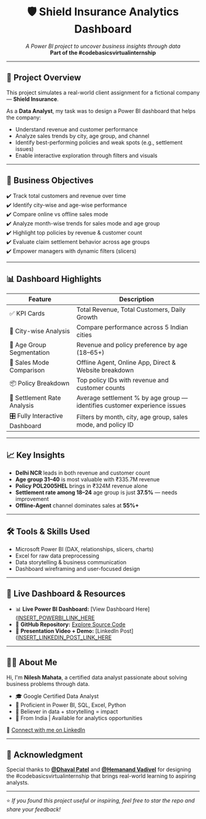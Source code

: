 <h1 align="center">🛡️ Shield Insurance Analytics Dashboard</h1>
<p align="center">
  <i>A Power BI project to uncover business insights through data</i> <br>
  <b>Part of the #codebasicsvirtualinternship</b>
</p>

---

## 🧾 Project Overview

This project simulates a real-world client assignment for a fictional company — **Shield Insurance**.

As a **Data Analyst**, my task was to design a Power BI dashboard that helps the company:
- Understand revenue and customer performance
- Analyze sales trends by city, age group, and channel
- Identify best-performing policies and weak spots (e.g., settlement issues)
- Enable interactive exploration through filters and visuals

---

## 🎯 Business Objectives

✔️ Track total customers and revenue over time  
✔️ Identify city-wise and age-wise performance  
✔️ Compare online vs offline sales mode  
✔️ Analyze month-wise trends for sales mode and age group  
✔️ Highlight top policies by revenue & customer count  
✔️ Evaluate claim settlement behavior across age groups  
✔️ Empower managers with dynamic filters (slicers)

---

## 📊 Dashboard Highlights

| Feature                         | Description                                                                 |
|---------------------------------|-----------------------------------------------------------------------------|
| ✅ KPI Cards                    | Total Revenue, Total Customers, Daily Growth                               |
| 📍 City-wise Analysis           | Compare performance across 5 Indian cities                                 |
| 🧓 Age Group Segmentation       | Revenue and policy preference by age (18–65+)                              |
| 🛒 Sales Mode Comparison        | Offline Agent, Online App, Direct & Website breakdown                      |
| 📦 Policy Breakdown             | Top policy IDs with revenue and customer counts                            |
| 🧠 Settlement Rate Analysis     | Average settlement % by age group — identifies customer experience issues  |
| 🎛️ Fully Interactive Dashboard | Filters by month, city, age group, sales mode, and policy ID               |

---

## 📈 Key Insights

- **Delhi NCR** leads in both revenue and customer count  
- **Age group 31–40** is most valuable with ₹335.7M revenue  
- **Policy POL2005HEL** brings in ₹324M revenue alone  
- **Settlement rate among 18–24** age group is just **37.5%** — needs improvement  
- **Offline-Agent** channel dominates sales at **55%+**

---

## 🛠️ Tools & Skills Used

- Microsoft Power BI (DAX, relationships, slicers, charts)
- Excel for raw data preprocessing
- Data storytelling & business communication
- Dashboard wireframing and user-focused design

---

## 🔗 Live Dashboard & Resources

- 📊 **Live Power BI Dashboard:** [View Dashboard Here]([INSERT_POWERBI_LINK_HERE](https://app.powerbi.com/view?r=eyJrIjoiM2M5YzBmOWQtZGVkMC00M2RmLWFjNTYtZWEzNWQ5ZWNhNTRlIiwidCI6ImM2ZTU0OWIzLTVmNDUtNDAzMi1hYWU5LWQ0MjQ0ZGM1YjJjNCJ9) 
- 📂 **GitHub Repository:** [Explore Source Code](https://github.com/Nileshmahata/Shield-Insurance-Analytics-Dashboard.git)  
- 🎥 **Presentation Video + Demo:** [LinkedIn Post]([INSERT_LINKEDIN_POST_LINK_HERE](https://www.linkedin.com/posts/nilesh-mahata-49389a1a5_codebasicsvirtualinternship-powerbi-dataanalytics-activity-7330852079483125762-Mu6k?utm_source=share&utm_medium=member_desktop&rcm=ACoAADABzy8BZRFj7GbKX-jdnGh_lvUMR1BOQBg)

---

## 👨‍💼 About Me

Hi, I'm **Nilesh Mahata**, a certified data analyst passionate about solving business problems through data.

- 🎓 Google Certified Data Analyst  
- 💼 Proficient in Power BI, SQL, Excel, Python  
- 🧠 Believer in data + storytelling = impact  
- 📍 From India | Available for analytics opportunities

🔗 [Connect with me on LinkedIn](https://www.linkedin.com/in/nilesh-mahata-49389a1a5/)

---

## 🙏 Acknowledgment

Special thanks to [**@Dhaval Patel**](https://www.linkedin.com/in/dhavalpatel-me/) and [**@Hemanand Vadivel**](https://www.linkedin.com/in/hemanandvadivel/) for designing the #codebasicsvirtualinternship that brings real-world learning to aspiring analysts.

---

⭐ *If you found this project useful or inspiring, feel free to star the repo and share your feedback!*


